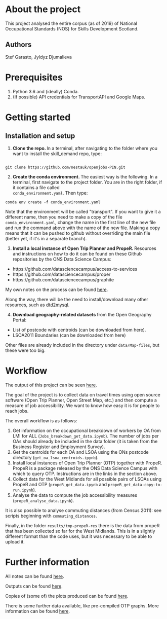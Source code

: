 # About the project
This project analysed the entire corpus (as of 2019) of National Occupational Standards (NOS) for Skills Development Scotland.

## Authors

Stef Garasto, Jyldyz Djumalieva

# Prerequisites
<ol>
<li> Python 3.6 and (ideally) Conda. </li>
<li> (If possible) API credentials for TransportAPI and Google Maps. </li>
</ol>

# Getting started

## Installation and setup
1. <b> Clone the repo. </b> In a terminal, after navigating to the folder where you want to install the skill_demand repo, type:

<code>
git clone https://github.com/nestauk/openjobs-PIN.git
</code>

2. <b> Create the conda environment. </b> The easiest way is the following. In a terminal, first navigate to the project folder. You are in the right folder, if it contains a file called <code> conda_environment.yaml</code>. Then type:

<code>conda env create -f conda_environment.yaml</code>

Note that the environment will be called "transport". If you want to give it a different name, then you need to make a copy of the file <code>conda_environment.yaml</code>, change the name in the first line of the new file and run the command above with the name of the new file. Making a copy means that it can be pushed to github without overriding the main file (better yet, if it's in a separate branch).

3. <b> Install a local instance of Open Trip Planner and PropeR. </b>
Resources and instructions on how to do it can be found on these Github repositories by the ONS Data Science Campus:
<ul>
<li> https://github.com/datasciencecampus/access-to-services </li>
<li> https://github.com/datasciencecampus/proper </li>
<li> https://github.com/datasciencecampus/graphite </li>
</ul>

My own notes on the process can be found <a href="https://docs.google.com/document/d/1i49L1tUjrUdXOATcxlYnvdChUXTQiTfjeBGCMoQ_RCs/edit?usp=sharing">here</a>.

Along the way, there will be the need to install/download many other resources, such as <a href="https://github.com/planarnetwork/dtd2mysql">dtd2mysql</a>.

4. <b>Download geography-related datasets </b> from the Open Geography Portal:
<ul>
<li> List of postcode with centroids (can be downloaded from <a href"https://geoportal.statistics.gov.uk/datasets/ons-postcode-directory-latest-centroids">here</a>). </li>
<li> LSOA2011 Boundaries (can be downloaded from <a href"https://geoportal.statistics.gov.uk/datasets/lower-layer-super-output-areas-december-2011-boundaries-ew-bfc">here</a>) </li>
</ul>

Other files are already included in the directory under <code>data/Map-files</code>, but these were too big.

# Workflow

The output of this project can be seen <a href = "https://productivityinsightsnetwork.co.uk/app/uploads/2019/08/Nesta_regional_skill_mismatch_reportv2.pdf">here</a>.

The goal of the project is to collect data on travel times using open source software (Open Trip Planner, Open Street Map, etc.) and then compute a measure of job accessibility. We want to know how easy it is for people to reach jobs.

The overall workflow is as follows:
1. Get information on the occupational breakdown of workers by OA from LMI for ALL (<code>Jobs_breakdown_get_data.ipynb</code>). The number of jobs per OAs should already be included in the data folder (it is taken from the Business Register and Employment Survey).
2. Get the centroids for each OA and LSOA using the ONs postcode directory (<code>get_oa_lsoa_centroids.ipynb</code>).
3. Install local instances of Open Trip Planner (OTP) together with PropeR. PropeR is a package released by the ONS Data Science Campus with which to query OTP. Instructions are in the links in the section above.
4. Collect data for the West Midlands for all possible pairs of LSOAs using PropeR and OTP (<code>propeR_get_data.ipynb</code> and <code>propeR_get_data-copy-to-run.ipynb</code>).
5. Analyse the data to compute the job accessibility measures (<code>propeR_analyse_data.ipynb</code>).

It is also possible to analyse commuting distances (from Census 2011): see scripts beginning with <code>commuting_distances</code>.

Finally, in the folder <code>results/tmp-propeR-res</code> there is the data from propeR that has been collected so far for the West Midlands. This is in a slightly different format than the code uses, but it was necessary to be able to upload it.

# Further information
All notes can be found <a href="https://drive.google.com/drive/folders/1bzfw-BjZ7KI8tSUjbGck0w_-0s2rgFaP?usp=sharing">here</a>.

Outputs can be found <a href="https://drive.google.com/drive/folders/1G8XdBoeqFmuLYVqarNgtCJ9zC1NCxA6o?usp=sharing">here</a>.

Copies of (some of) the plots produced can be found <a href="https://drive.google.com/drive/folders/1DJAJ_kNalMXaWqE2wJblP4XnSm8hyerx?usp=sharing">here</a>.

There is some further data available, like pre-compiled OTP graphs. More information can be found <a href="https://docs.google.com/document/d/1em3bgZIBo_gqmb9Jis--PegvIrL1nnaPb9p2VriDY_Y/edit?usp=sharing">here</a>.

